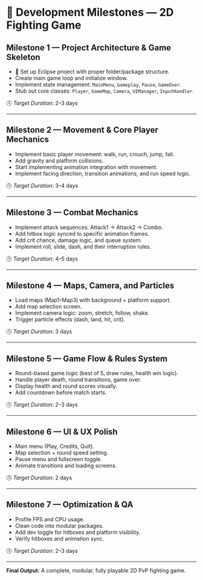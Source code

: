 
# 🚧 Development Milestones — 2D Fighting Game

## Milestone 1 — Project Architecture & Game Skeleton
- 🎯 Set up Eclipse project with proper folder/package structure.
- Create main game loop and initialize window.
- Implement state management: `MainMenu`, `Gameplay`, `Pause`, `GameOver`.
- Stub out core classes: `Player`, `GameMap`, `Camera`, `UIManager`, `InputHandler`.

🕓 *Target Duration*: 2–3 days

---

## Milestone 2 — Movement & Core Player Mechanics
- Implement basic player movement: walk, run, crouch, jump, fall.
- Add gravity and platform collisions.
- Start implementing animation integration with movement.
- Implement facing direction, transition animations, and run speed logic.

🕓 *Target Duration*: 3–4 days

---

## Milestone 3 — Combat Mechanics
- Implement attack sequences: Attack1 → Attack2 → Combo.
- Add hitbox logic synced to specific animation frames.
- Add crit chance, damage logic, and queue system.
- Implement roll, slide, dash, and their interruption rules.

🕓 *Target Duration*: 4–5 days

---

## Milestone 4 — Maps, Camera, and Particles
- Load maps (Map1–Map3) with background + platform support.
- Add map selection screen.
- Implement camera logic: zoom, stretch, follow, shake.
- Trigger particle effects (dash, land, hit, crit).

🕓 *Target Duration*: 3 days

---

## Milestone 5 — Game Flow & Rules System
- Round-based game logic (best of 5, draw rules, health win logic).
- Handle player death, round transitions, game over.
- Display health and round scores visually.
- Add countdown before match starts.

🕓 *Target Duration*: 2–3 days

---

## Milestone 6 — UI & UX Polish
- Main menu (Play, Credits, Quit).
- Map selection + round speed setting.
- Pause menu and fullscreen toggle.
- Animate transitions and loading screens.

🕓 *Target Duration*: 2 days

---

## Milestone 7 — Optimization & QA
- Profile FPS and CPU usage.
- Clean code into modular packages.
- Add dev toggle for hitboxes and platform visibility.
- Verify hitboxes and animation sync.

🕓 *Target Duration*: 2–3 days

---

**Final Output:** A complete, modular, fully playable 2D PvP fighting game.
